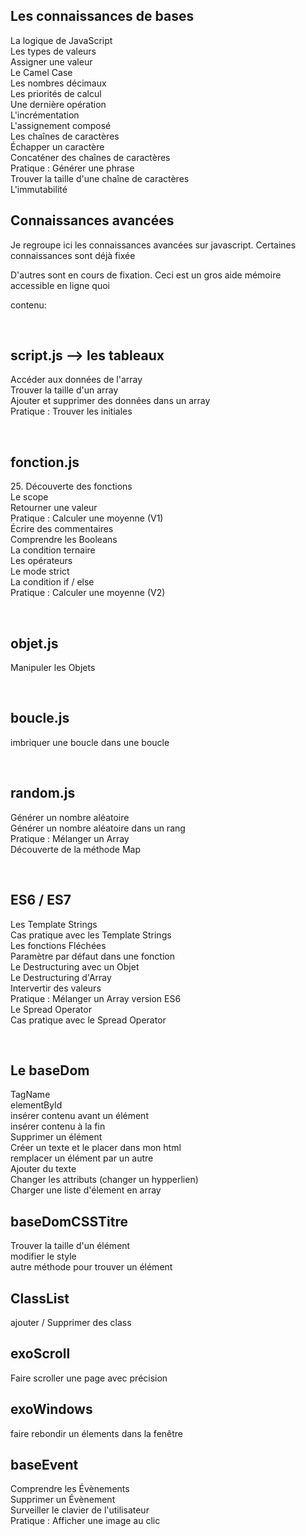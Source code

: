 <h2> Les connaissances de bases</h2>
<p> La logique de JavaScript</br>
Les types de valeurs</br>
Assigner une valeur</br>
Le Camel Case</br>
Les nombres décimaux</br>
Les priorités de calcul</br>
Une dernière opération</br>
L'incrémentation</br>
L'assignement composé</br>
Les chaînes de caractères</br>
Échapper un caractère</br>
Concaténer des chaînes de caractères</br>
Pratique : Générer une phrase</br>
Trouver la taille d'une chaîne de caractères</br>
L'immutabilité</br></p>

<h2>Connaissances avancées</h2>

<p>Je regroupe ici les connaissances avancées sur javascript. Certaines connaissances sont déjà fixée</p>
<p>D'autres sont en cours de fixation. Ceci est un gros aide mémoire accessible en ligne quoi</p>
<p>contenu:</p>
</br>
<h2>script.js --> les tableaux</h2>
<p>
Accéder aux données de l'array</br>
Trouver la taille d'un array</br>
Ajouter et supprimer des données dans un array</br>
Pratique : Trouver les initiales</p>
</br>
<h2>fonction.js</h2>
<p>25. Découverte des fonctions</br>
Le scope</br>
Retourner une valeur</br>
Pratique : Calculer une moyenne (V1)</br>
Écrire des commentaires</br>
Comprendre les Booleans</br>
La condition ternaire</br>
Les opérateurs</br>
Le mode strict</br>
La condition if / else</br>
Pratique : Calculer une moyenne (V2)</p>
</br>
<h2>objet.js</h2>
<p>Manipuler les Objets</p>
</br>
<h2>boucle.js</h2>
<p>imbriquer une boucle dans une boucle</p>
</br>
<h2>random.js</h2>
<p>Générer un nombre aléatoire</br>
Générer un nombre aléatoire dans un rang</br>
Pratique : Mélanger un Array</br>
Découverte de la méthode Map</p>
</br>
<h2>ES6 / ES7</h2>
<p>Les Template Strings</br>
Cas pratique avec les Template Strings</br>
Les fonctions Fléchées</br>
Paramètre par défaut dans une fonction</br>
Le Destructuring avec un Objet</br>
Le Destructuring d'Array</br>
Intervertir des valeurs</br>
Pratique : Mélanger un Array version ES6</br>
Le Spread Operator</br>
Cas pratique avec le Spread Operator</p>
</br>
<h2> Le baseDom</h2>
<p>TagName</br>
elementById</br>
insérer contenu avant un élément</br>
insérer contenu à la fin</br>
Supprimer un élément</br>
Créer un texte et le placer dans mon html</br>
remplacer un élément par un autre</br>
Ajouter du texte</br>
Changer les attributs (changer un hypperlien)</br>
Charger une liste d'élement en array</br></p>
<h2>baseDomCSSTitre</h2>
<p>Trouver la taille d'un élément</br>
modifier le style</br>
autre méthode pour trouver un élément</br></p>
<h2>ClassList</h2>
<p>ajouter / Supprimer des class</br></p>
<h2>exoScroll</h2>
<p>Faire scroller une page avec précision</br></p>
<h2>exoWindows</h2>
<p>faire rebondir un élements dans la fenêtre</br></p>
<h2>baseEvent</h2>
<p>Comprendre les Évènements</br>
Supprimer un Évènement</br>
Surveiller le clavier de l'utilisateur</br>
Pratique : Afficher une image au clic</br></p>



